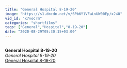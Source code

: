 ```yaml
---
title: "General Hospital 8-19-20"
image: "https://s1.dmcdn.net/v/SPb6Y1VFaLvUW00Ep/x240"
vid_id: "x7vocrm"
categories: "shortfilms"
tags: ["General","Hospital","8-19-20"]
date: "2020-08-29T05:30:15+03:00"
---
```

<br><b>General Hospital 8-19-20</b><br> <i>General Hospital 8-19-20</i><br> <u>General Hospital 8-19-20</u>
